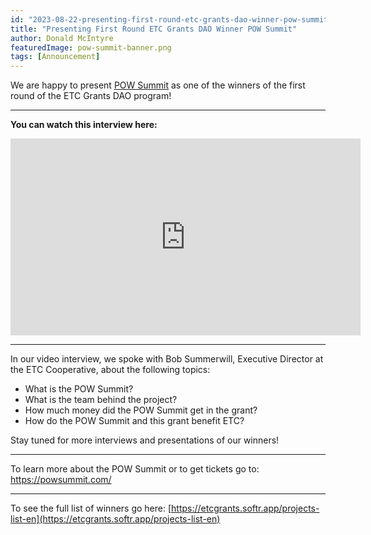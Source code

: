 ```yaml
---
id: "2023-08-22-presenting-first-round-etc-grants-dao-winner-pow-summit-cn"
title: "Presenting First Round ETC Grants DAO Winner POW Summit"
author: Donald McIntyre
featuredImage: pow-summit-banner.png
tags: [Announcement]
---
```


We are happy to present [POW Summit](https://etcgrants.softr.app/project-details-zh?recordId=recHBC1GES5DpKSPF) as one of the winners of the first round of the ETC Grants DAO program!  

---
**You can watch this interview here:**

<iframe width="560" height="315" src="https://www.youtube.com/embed/mtFyACwF1Hg" title="YouTube video player" frameborder="0" allow="accelerometer; autoplay; clipboard-write; encrypted-media; gyroscope; picture-in-picture; web-share" allowfullscreen></iframe>

---

In our video interview, we spoke with Bob Summerwill, Executive Director at the ETC Cooperative, about the following topics:  

- What is the POW Summit?
- What is the team behind the project?  
- How much money did the POW Summit get in the grant?
- How do the POW Summit and this grant benefit ETC?

Stay tuned for more interviews and presentations of our winners!

---

To learn more about the POW Summit or to get tickets go to: https://powsummit.com/

---

To see the full list of winners go here: [https://etcgrants.softr.app/projects-list-en](https://etcgrants.softr.app/projects-list-en)
